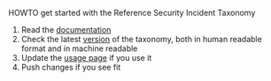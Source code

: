 HOWTO get started with the Reference Security Incident Taxonomy

1. Read the [documentation](https://github.com/enisaeu/Reference-Security-Incident-Taxonomy-Task-Force/tree/master/Documentation)
2. Check the latest [version](https://github.com/enisaeu/Reference-Security-Incident-Taxonomy-Task-Force/tree/master/working_copy) of the taxonomy, both in human readable format and in machine readable
3. Update the [usage page](https://github.com/enisaeu/Reference-Security-Incident-Taxonomy-Task-Force/blob/master/Documentation/Dependencies%20and%20tool%20mapping.md) if you use it
4. Push changes if you see fit
